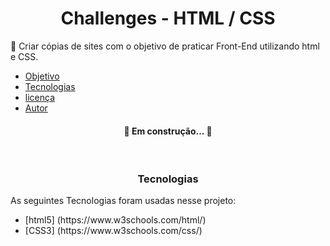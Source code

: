 <h1 align="center"> Challenges - HTML / CSS</h1>
<p> 🚀 Criar cópias de sites com o objetivo de praticar Front-End utilizando html e CSS.</p>

<p align="center">
        <ul>
            <li><a href="Objetivo">Objetivo</a></li>
            <li><a href="Tecnologias">Tecnologias</a></li>
            <li><a href="licença">licença</a></li>
            <li><a href="autor">Autor</a></li>
        </ul>
    </p>
    
<h4 align="center"> 🚧 Em construção... 🚧</h4>
<br>

<h3 align="center" >Tecnologias</h3>
    <p>As seguintes Tecnologias foram usadas nesse projeto: </p>
    <ul>
        <li>[html5] (https://www.w3schools.com/html/)</li>
        <li>[CSS3] (https://www.w3schools.com/css/)</li>
    </ul>
   
